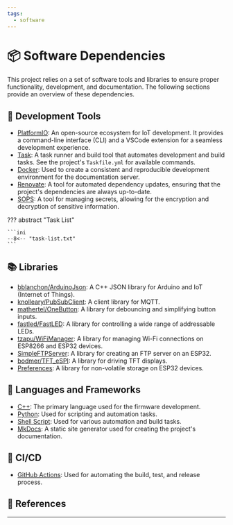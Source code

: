 ```yaml
---
tags:
  - software
---
```

# :package: Software Dependencies

This project relies on a set of software tools and libraries to ensure proper
functionality, development, and documentation. The following sections provide an
overview of these dependencies.

## :wrench: Development Tools

- [PlatformIO][1]: An open-source ecosystem for IoT development. It provides a
  command-line interface (CLI) and a VSCode extension for a seamless
  development experience.
- [Task][2]: A task runner and build tool that automates development and build
  tasks. See the project's `Taskfile.yml` for available commands.
- [Docker][3]: Used to create a consistent and reproducible development
  environment for the documentation server.
- [Renovate][4]: A tool for automated dependency updates, ensuring that the
  project's dependencies are always up-to-date.
- [SOPS][5]: A tool for managing secrets, allowing for the encryption and
  decryption of sensitive information.

??? abstract "Task List"

    ```ini
    --8<-- "task-list.txt"
    ```

## :books: Libraries

- [bblanchon/ArduinoJson][6]: A C++ JSON library for Arduino and IoT (Internet
  of Things).
- [knolleary/PubSubClient][7]: A client library for MQTT.
- [mathertel/OneButton][8]: A library for debouncing and simplifying button
  inputs.
- [fastled/FastLED][9]: A library for controlling a wide range of addressable
  LEDs.
- [tzapu/WiFiManager][10]: A library for managing Wi-Fi connections on ESP8266
  and ESP32 devices.
- [SimpleFTPServer][11]: A library for creating an FTP server on an ESP32.
- [bodmer/TFT_eSPI][12]: A library for driving TFT displays.
- [Preferences][18]: A library for non-volatile storage on ESP32 devices.

## :scroll: Languages and Frameworks

- [C++][13]: The primary language used for the firmware development.
- [Python][14]: Used for scripting and automation tasks.
- [Shell Script][15]: Used for various automation and build tasks.
- [MkDocs][16]: A static site generator used for creating the project's
  documentation.

## :rocket: CI/CD

- [GitHub Actions][17]: Used for automating the build, test, and release
  process.

## :link: References

[1]: https://platformio.org/
[2]: https://taskfile.dev/
[3]: https://www.docker.com/
[4]: https://www.mend.io/free-developer-tools/renovate/
[5]: https://github.com/getsops/sops
[6]: https://github.com/bblanchon/ArduinoJson
[7]: https://github.com/knolleary/pubsubclient
[8]: https://github.com/mathertel/OneButton
[9]: https://github.com/FastLED/FastLED
[10]: https://github.com/tzapu/WiFiManager
[11]: https://github.com/xreef/SimpleFTPServer
[12]: https://github.com/Bodmer/TFT_eSPI
[13]: https://isocpp.org/
[14]: https://www.python.org/
[15]: https://www.gnu.org/software/bash/
[16]: https://www.mkdocs.org/
[17]: https://github.com/features/actions
[18]: https://docs.espressif.com/projects/esp-idf/en/latest/esp32/api-reference/storage/nvs_flash.html
---
